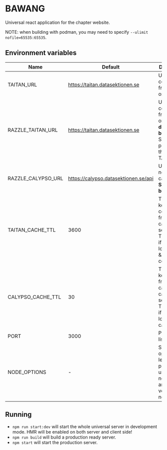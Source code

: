 # BAWANG

Universal react application for the chapter website.

NOTE: when building with podman, you may need to specify `--ulimit nofile=65535:65535`.

## Environment variables

| Name               | Default                              | Description                                                                                               |
|--------------------|--------------------------------------|-----------------------------------------------------------------------------------------------------------|
| TAITAN_URL         | https://taitan.datasektionen.se      | URL to get contents from taitan on                                                                        |
| RAZZLE_TAITAN_URL  | https://taitan.datasektionen.se      | URL to get contents from taitan on. **Set during build**. Should probably be the same as TAITAN_URL       |
| RAZZLE_CALYPSO_URL | https://calypso.datasektionen.se/api | URL to get news from calypso on. **Set during build**                                                     |
| TAITAN_CACHE_TTL   | 3600                                 | Time to keep content from taitan cached in seconds. Tip: Set to 0 if using local taitan & bawang-content. |
| CALYPSO_CACHE_TTL  | 30                                   | Time to keep news from calypso cached in seconds. Tip: Set to 0 if using local calypso.                   |
| PORT               | 3000                                 | Port to listen on                                                                                         |
| NODE_OPTIONS       | -                                    | Set to --openssl-legacy-provider if using a non-ancient version of node                                   |

## Running

- `npm run start:dev` will start the whole universal server in development mode. HMR will be enabled on both server and client side!
- `npm run build` will build a production ready server.
- `npm start` will start the production server.

